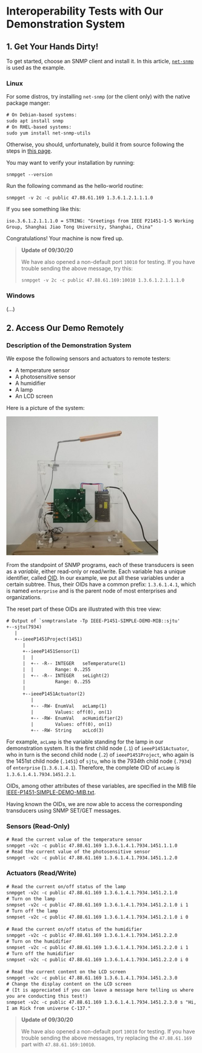 # Interoperability Tests with Our Demonstration System

## 1. Get Your Hands Dirty!

To get started, choose an SNMP client and install it. In this article, [`net-snmp`](http://www.net-snmp.org/) is used as the example.

### Linux

For some distros, try installing `net-snmp` (or the client only) with the native package manger:

```shell
# On Debian-based systems:
sudo apt install snmp
# On RHEL-based systems:
sudo yum install net-snmp-utils
```

Otherwise, you should, unfortunately, build it from source following the steps in [this page](http://www.net-snmp.org/docs/INSTALL.html).

You may want to verify your installation by running:

```shell
snmpget --version
```

Run the following command as the hello-world routine:

```shell
snmpget -v 2c -c public 47.88.61.169 1.3.6.1.2.1.1.1.0
```

If you see something like this:

```
iso.3.6.1.2.1.1.1.0 = STRING: "Greetings from IEEE P21451-1-5 Working Group, Shanghai Jiao Tong University, Shanghai, China"
```

Congratulations! Your machine is now fired up.

> **Update of 09/30/20**
>
> We have also opened a non-default port `10010` for testing. If you have trouble sending the above message, try this:
>
> ```shell
> snmpget -v 2c -c public 47.88.61.169:10010 1.3.6.1.2.1.1.1.0
> ```

### Windows

(...)

## 2. Access Our Demo Remotely

### Description of the Demonstration System

We expose the following sensors and actuators to remote testers:

- A temperature sensor
- A photosensitive sensor
- A humidifier
- A lamp
- An LCD screen

Here is a picture of the system:

<img src="/image/demo-full.jpg" alt="demo-full.jpg" width="400">

From the standpoint of SNMP programs, each of these transducers is seen as a *variable*, either read-only or read/write. Each variable has a unique identifier, called [OID](https://en.wikipedia.org/wiki/Object_identifier). In our example, we put all these variables under a certain subtree. Thus, their OIDs have a common prefix: `1.3.6.1.4.1`, which is named `enterprise` and is the parent node of most enterprises and organizations.

The reset part of these OIDs are illustrated with this tree view:

```shell
# Output of `snmptranslate -Tp IEEE-P1451-SIMPLE-DEMO-MIB::sjtu'
+--sjtu(7934)
   |
   +--ieeeP1451Project(1451)
      |
      +--ieeeP1451Sensor(1)
      |  |
      |  +-- -R-- INTEGER   seTemperature(1)
      |  |        Range: 0..255
      |  +-- -R-- INTEGER   seLight(2)
      |           Range: 0..255
      |
      +--ieeeP1451Actuator(2)
         |
         +-- -RW- EnumVal   acLamp(1)
         |        Values: off(0), on(1)
         +-- -RW- EnumVal   acHumidifier(2)
         |        Values: off(0), on(1)
         +-- -RW- String    acLcd(3)

```

For example, `acLamp` is the variable standing for the lamp in our demonstration system. It is the first child node (`.1`) of `ieeeP1451Actuator`, who in turn is the second child node (`.2`) of `ieeeP1451Project`, who again is the 1451st child node (`.1451`) of `sjtu`, who is the 7934th child node (`.7934`) of `enterprise` (`1.3.6.1.4.1`). Therefore, the complete OID of `acLamp` is `1.3.6.1.4.1.7934.1451.2.1`.

OIDs, among other attributes of these variables, are specified in the MIB file [IEEE-P1451-SIMPLE-DEMO-MIB.txt](https://github.com/ieee-p21451-1-5/net-snmp/blob/interop2020/mibs/IEEE-P1451-SIMPLE-DEMO-MIB.txt).

Having known the OIDs, we are now able to access the corresponding transducers using SNMP SET/GET messages.

### Sensors (Read-Only)

```shell
# Read the current value of the temperature sensor
snmpget -v2c -c public 47.88.61.169 1.3.6.1.4.1.7934.1451.1.1.0
# Read the current value of the photosensitive sensor
snmpget -v2c -c public 47.88.61.169 1.3.6.1.4.1.7934.1451.1.2.0
```

### Actuators (Read/Write)

```shell
# Read the current on/off status of the lamp
snmpget -v2c -c public 47.88.61.169 1.3.6.1.4.1.7934.1451.2.1.0
# Turn on the lamp
snmpset -v2c -c public 47.88.61.169 1.3.6.1.4.1.7934.1451.2.1.0 i 1
# Turn off the lamp
snmpset -v2c -c public 47.88.61.169 1.3.6.1.4.1.7934.1451.2.1.0 i 0

# Read the current on/off status of the humidifier
snmpget -v2c -c public 47.88.61.169 1.3.6.1.4.1.7934.1451.2.2.0
# Turn on the humidifier
snmpset -v2c -c public 47.88.61.169 1.3.6.1.4.1.7934.1451.2.2.0 i 1
# Turn off the humidifier
snmpset -v2c -c public 47.88.61.169 1.3.6.1.4.1.7934.1451.2.2.0 i 0

# Read the current content on the LCD screen
snmpget -v2c -c public 47.88.61.169 1.3.6.1.4.1.7934.1451.2.3.0
# Change the display content on the LCD screen
# (It is appreciated if you can leave a message here telling us where you are conducting this test!)
snmpset -v2c -c public 47.88.61.169 1.3.6.1.4.1.7934.1451.2.3.0 s "Hi, I am Rick from universe C-137."
```

> **Update of 09/30/20**
>
> We have also opened a non-default port `10010` for testing. If you have trouble sending the above messages, try replacing the `47.88.61.169` part with `47.88.61.169:10010`.
